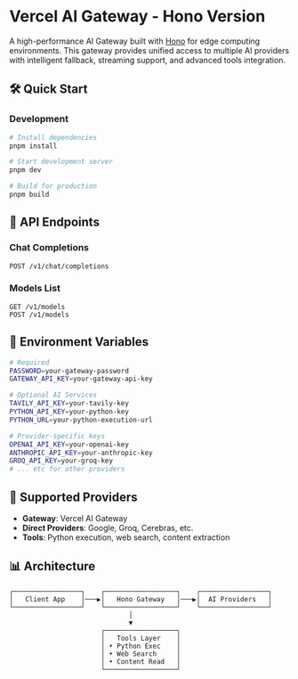 # Vercel AI Gateway - Hono Version

A high-performance AI Gateway built with [Hono](https://hono.dev/) for edge computing environments. This gateway provides unified access to multiple AI providers with intelligent fallback, streaming support, and advanced tools integration.

## 🛠 Quick Start

### Development
```bash
# Install dependencies
pnpm install

# Start development server
pnpm dev

# Build for production
pnpm build
```

## 📡 API Endpoints

### Chat Completions
```
POST /v1/chat/completions
```

### Models List
```
GET /v1/models
POST /v1/models
```

## 🔧 Environment Variables

```bash
# Required
PASSWORD=your-gateway-password
GATEWAY_API_KEY=your-gateway-api-key

# Optional AI Services
TAVILY_API_KEY=your-tavily-key
PYTHON_API_KEY=your-python-key
PYTHON_URL=your-python-execution-url

# Provider-specific keys
OPENAI_API_KEY=your-openai-key
ANTHROPIC_API_KEY=your-anthropic-key
GROQ_API_KEY=your-groq-key
# ... etc for other providers
```

## 🔌 Supported Providers

- **Gateway**: Vercel AI Gateway
- **Direct Providers**: Google, Groq, Cerebras, etc.
- **Tools**: Python execution, web search, content extraction

## 📊 Architecture

```
┌─────────────────┐    ┌──────────────────┐    ┌─────────────────┐
│   Client App    │───▶│   Hono Gateway   │───▶│  AI Providers   │
└─────────────────┘    └──────────────────┘    └─────────────────┘
                              │
                              ▼
                       ┌──────────────────┐
                       │   Tools Layer    │
                       │ • Python Exec    │
                       │ • Web Search     │
                       │ • Content Read   │
                       └──────────────────┘
```
